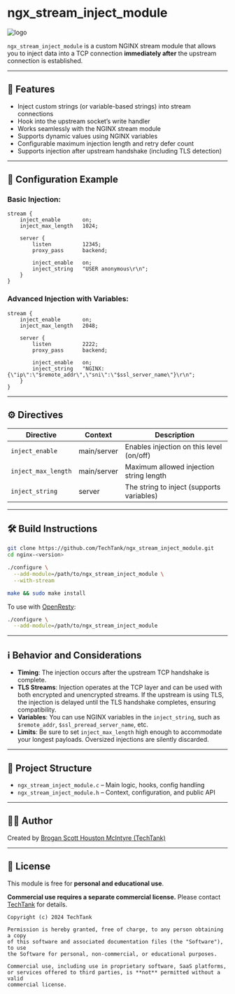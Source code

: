 # ngx\_stream\_inject\_module

![logo](https://github.com/user-attachments/assets/d0bee57f-5316-4aca-9bfa-8f1e947f614a)

`ngx_stream_inject_module` is a custom NGINX stream module that allows you to inject data into a TCP connection **immediately after** the upstream connection is established.

---

## 🚀 Features

* Inject custom strings (or variable-based strings) into stream connections
* Hook into the upstream socket’s write handler
* Works seamlessly with the NGINX stream module
* Supports dynamic values using NGINX variables
* Configurable maximum injection length and retry defer count
* Supports injection after upstream handshake (including TLS detection)

---

## 🔧 Configuration Example

### Basic Injection:

```nginx
stream {
    inject_enable       on;
    inject_max_length   1024;

    server {
        listen          12345;
        proxy_pass      backend;

        inject_enable   on;
        inject_string   "USER anonymous\r\n";
    }
}
```

### Advanced Injection with Variables:

```nginx
stream {
    inject_enable       on;
    inject_max_length   2048;

    server {
        listen          2222;
        proxy_pass      backend;

        inject_enable   on;
        inject_string   "NGINX: {\"ip\":\"$remote_addr\",\"sni\":\"$ssl_server_name\"}\r\n";
    }
}
```

---

## ⚙️ Directives

| Directive           | Context     | Description                               |
| ------------------- | ----------- | ----------------------------------------- |
| `inject_enable`     | main/server | Enables injection on this level (on/off)  |
| `inject_max_length` | main/server | Maximum allowed injection string length   |
| `inject_string`     | server      | The string to inject (supports variables) |

---

## 🛠 Build Instructions

```bash
git clone https://github.com/TechTank/ngx_stream_inject_module.git
cd nginx-<version>

./configure \
  --add-module=/path/to/ngx_stream_inject_module \
  --with-stream

make && sudo make install
```

To use with [OpenResty](https://openresty.org/):

```bash
./configure \
  --add-module=/path/to/ngx_stream_inject_module
```

---

## ℹ️ Behavior and Considerations

* **Timing**: The injection occurs after the upstream TCP handshake is complete.
* **TLS Streams**: Injection operates at the TCP layer and can be used with both encrypted and unencrypted streams. If the upstream is using TLS, the injection is delayed until the TLS handshake completes, ensuring compatibility.
* **Variables**: You can use NGINX variables in the `inject_string`, such as `$remote_addr`, `$ssl_preread_server_name`, etc.
* **Limits**: Be sure to set `inject_max_length` high enough to accommodate your longest payloads. Oversized injections are silently discarded.

---

## 📂 Project Structure

* `ngx_stream_inject_module.c` – Main logic, hooks, config handling
* `ngx_stream_inject_module.h` – Context, configuration, and public API

---

## 🧑‍💻 Author

Created by [Brogan Scott Houston McIntyre (TechTank)](https://github.com/TechTank)

---

## 📄 License

This module is free for **personal and educational use**.

**Commercial use requires a separate commercial license.** Please contact [TechTank](https://github.com/TechTank) for details.

```text
Copyright (c) 2024 TechTank

Permission is hereby granted, free of charge, to any person obtaining a copy
of this software and associated documentation files (the "Software"), to use
the Software for personal, non-commercial, or educational purposes.

Commercial use, including use in proprietary software, SaaS platforms,
or services offered to third parties, is **not** permitted without a valid
commercial license.
```
